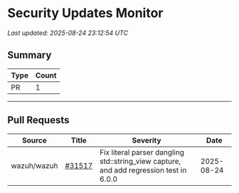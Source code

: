 # Security Updates Monitor

*Last updated: 2025-08-24 23:12:54 UTC*

## Summary
| Type | Count |
|------|-------|
| PR | 1 |

---

## Pull Requests

| Source | Title | Severity | Date |
|--------|-------|----------|------|
| wazuh/wazuh | [#31517](https://github.com/wazuh/wazuh/pull/31517) | Fix literal parser dangling std::string_view capture, and add regression test in 6.0.0 | 2025-08-24 |

